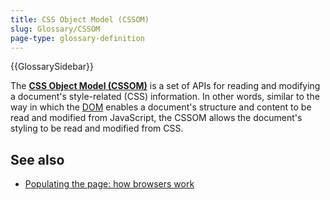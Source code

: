 ```yaml
---
title: CSS Object Model (CSSOM)
slug: Glossary/CSSOM
page-type: glossary-definition
---
```


{{GlossarySidebar}}

The [**CSS Object Model (CSSOM)**](/en-US/docs/Web/API/CSS_Object_Model) is a set of APIs for reading and modifying a document's style-related (CSS) information. In other words, similar to the way in which the [DOM](/en-US/docs/Web/API/Document_Object_Model) enables a document's structure and content to be read and modified from JavaScript, the CSSOM allows the document's styling to be read and modified from CSS.

## See also

- [Populating the page: how browsers work](/en-US/docs/Web/Performance/How_browsers_work)
